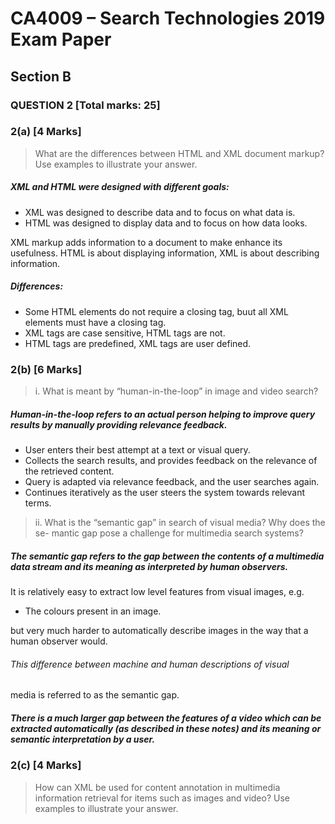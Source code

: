 # CA4009 – Search Technologies 2019 Exam Paper

## Section B

### QUESTION 2 [Total marks: 25]

### 2(a) [4 Marks]

> What are the differences between HTML and XML document markup? Use examples to illustrate your answer.

##### XML and HTML were designed with different goals:
- XML was designed to describe data and to focus on what data is.
- HTML was designed to display data and to focus on how data looks.

XML markup adds information to a document to make enhance its
usefulness.
HTML is about displaying information, XML is about describing information.

##### Differences:
- Some HTML elements do not require a closing tag, buut all XML elements must have a closing tag.
- XML tags are case sensitive, HTML tags are not.
- HTML tags are predefined, XML tags are user defined.

### 2(b) [6 Marks]

> i. What is meant by “human-in-the-loop” in image and video search?

##### Human-in-the-loop refers to an actual person helping to improve query results by manually providing relevance feedback.
- User enters their best attempt at a text or visual query.
- Collects the search results, and provides feedback on the relevance
of the retrieved content.
- Query is adapted via relevance feedback, and the user searches
again.
- Continues iteratively as the user steers the system towards relevant
terms.

> ii. What is the “semantic gap” in search of visual media? Why does the se-
mantic gap pose a challenge for multimedia search systems?

##### The semantic gap refers to the gap between the contents of a multimedia data stream and its meaning as interpreted by human observers.

It is relatively easy to extract low level features from visual images, e.g.
- The colours present in an image.

but very much harder to automatically describe images in the way that a human observer would.

###### This difference between machine and human descriptions of visual
media is referred to as the semantic gap.

##### There is a much larger gap between the features of a video which can be extracted automatically (as described in these notes) and its meaning or semantic interpretation by a user.

### 2(c) [4 Marks]

> How can XML be used for content annotation in multimedia information retrieval for
items such as images and video? Use examples to illustrate your answer.


